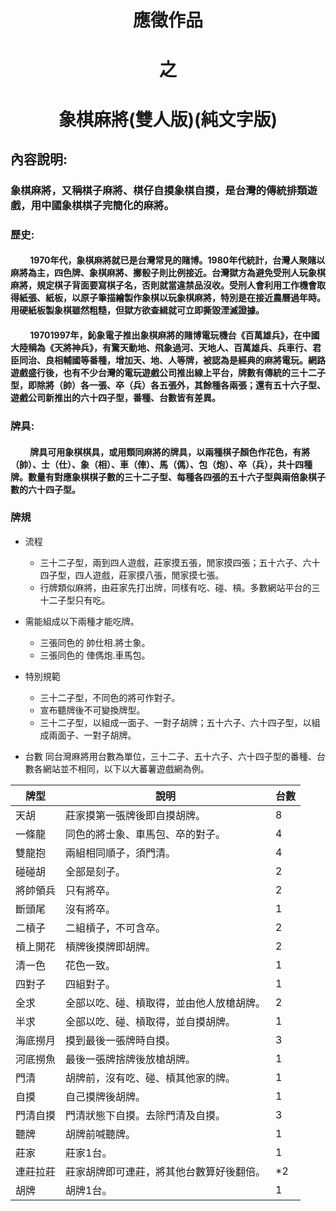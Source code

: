 # <center>應徵作品</center>
# <center>之</center>
# <center>象棋麻將(雙人版)(純文字版)</center>

## 內容說明:
### 象棋麻將，又稱棋子麻將、棋仔自摸象棋自摸，是台灣的傳統排類遊戲，用中國象棋棋子完簡化的麻將。
### 歷史:
#### &emsp; &emsp;1970年代，象棋麻將就已是台灣常見的賭博。1980年代統計，台灣人聚賭以麻將為主，四色牌、象棋麻將、擲骰子則比例接近。台灣獄方為避免受刑人玩象棋麻將，規定棋子背面要寫棋子名，否則就當違禁品沒收。受刑人會利用工作機會取得紙張、紙板，以原子筆描繪製作象棋以玩象棋麻將，特別是在接近農曆過年時。用硬紙板製象棋雖然粗糙，但獄方欲查緝就可立即撕毀湮滅證據。

####  &emsp; &emsp;19701997年，鈊象電子推出象棋麻將的賭博電玩機台《百萬雄兵》，在中國大陸稱為《天將神兵》，有驚天動地、飛象過河、天地人、百萬雄兵、兵車行、君臣同治、良相輔國等番種，增加天、地、人等牌，被認為是經典的麻將電玩。網路遊戲盛行後，也有不少台灣的電玩遊戲公司推出線上平台，牌數有傳統的三十二子型，即除將（帥）各一張、卒（兵）各五張外，其餘種各兩張；還有五十六子型、遊戲公司新推出的六十四子型，番種、台數皆有差異。

### 牌具:
####  &emsp; &emsp;牌具可用象棋棋具，或用類同麻將的牌具，以兩種棋子顏色作花色，有將（帥）、士（仕）、象（相）、車（俥）、馬（傌）、包（炮）、卒（兵），共十四種牌。數量有對應象棋棋子數的三十二子型、每種各四張的五十六子型與兩倍象棋子數的六十四子型。
### 牌規
* 流程
  + 三十二子型，兩到四人遊戲，莊家摸五張，閒家摸四張；五十六子、六十四子型，四人遊戲，莊家摸八張，閒家摸七張。
  + 行牌類似麻將，由莊家先打出牌，同樣有吃、碰、槓。多數網站平台的三十二子型只有吃。

* 需能組成以下兩種才能吃牌。
  + 三張同色的 帥仕相.將士象。
  + 三張同色的 俥傌炮.車馬包。
* 特別規範
  + 三十二子型，不同色的將可作對子。
  + 宣布聽牌後不可變換牌型。
  + 三十二子型，以組成一面子、一對子胡牌；五十六子、六十四子型，以組成兩面子、一對子胡牌。
* 台數
同台灣麻將用台數為單位，三十二子、五十六子、六十四子型的番種、台數各網站並不相同，以下以大蕃薯遊戲網為例。

|牌型|說明|台數|
|----|----|----|
|天胡|莊家摸第一張牌後即自摸胡牌。|8|
|一條龍|同色的將士象、車馬包、卒的對子。|4|
|雙龍抱|兩組相同順子，須門清。|4|
|碰碰胡|全部是刻子。|2|
|將帥領兵|只有將卒。|2|
|斷頭尾|沒有將卒。|1|
|二槓子|二組槓子，不可含卒。|2|
|槓上開花|槓牌後摸牌即胡牌。|2|
|清一色|花色一致。|1|
|四對子|四組對子。|1|
|全求|全部以吃、碰、槓取得，並由他人放槍胡牌。|2|
|半求|全部以吃、碰、槓取得，並自摸胡牌。|1|
|海底撈月|摸到最後一張牌時自摸。|3|
|河底撈魚|最後一張牌捨牌後放槍胡牌。|1|
|門清|胡牌前，沒有吃、碰、槓其他家的牌。|1|
|自摸|自己摸牌後胡牌。|1|
|門清自摸|門清狀態下自摸。去除門清及自摸。|3|
|聽牌|胡牌前喊聽牌。|1|
|莊家|莊家1台。|1|
|連莊拉莊|莊家胡牌即可連莊，將其他台數算好後翻倍。|*2|
|胡牌|胡牌1台。|1|

